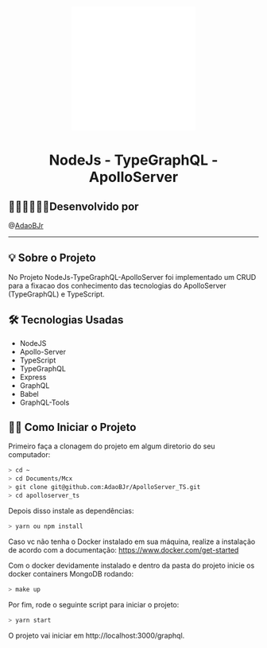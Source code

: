 <div align="center">
  <img src="readme/nodejs_animation.gif" width="250" height="250">
</div>

<h1 align="center"> NodeJs - TypeGraphQL - ApolloServer </h1>

## 🧑🏻‍💻🧑🏻‍💻Desenvolvido por

@[AdaoBJr](https://bitbucket.org/AdaoBJr/)
<br>

---

## 💡 Sobre o Projeto

No Projeto NodeJs-TypeGraphQL-ApolloServer foi implementado um CRUD para a fixacao dos conhecimento das tecnologias do ApolloServer (TypeGraphQL) e TypeScript.

## 🛠 Tecnologias Usadas

- NodeJS
- Apollo-Server
- TypeScript
- TypeGraphQL
- Express
- GraphQL
- Babel
- GraphQL-Tools

## 🧙‍♂️ Como Iniciar o Projeto

Primeiro faça a clonagem do projeto em algum diretorio do seu computador:

```bash
> cd ~
> cd Documents/Mcx
> git clone git@github.com:AdaoBJr/ApolloServer_TS.git
> cd apolloserver_ts
```

Depois disso instale as dependências:

```bash
> yarn ou npm install
```

Caso vc não tenha o Docker instalado em sua máquina, realize a instalação
de acordo com a documentação: https://www.docker.com/get-started

Com o docker devidamente instalado e dentro da pasta do projeto
inicie os docker containers MongoDB rodando:

```bash
> make up
```

Por fim, rode o seguinte script para iniciar o projeto:

```bash
> yarn start
```

O projeto vai iniciar em http://localhost:3000/graphql.
